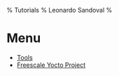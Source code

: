 % Tutorials
% Leonardo Sandoval
% 

# Menu

* [Tools](./tools/menu.html#(2))
* [Freescale Yocto Project](./yocto/menu.html#(2))
